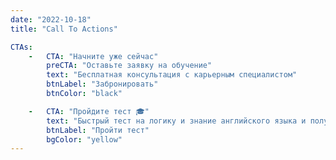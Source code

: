 ```yaml
---
date: "2022-10-18"
title: "Call To Actions"

CTAs:
    -   CTA: "Начните уже сейчас"
        preCTA: "Оставьте заявку на обучение"
        text: "Бесплатная консультация с карьерным специалистом"
        btnLabel: "Забронировать"
        btnColor: "black"

    -   CTA: "Пройдите тест 🎓"
        text: "Быстрый тест на логику и знание английского языка и получите специальное предложения для оплаты обучения в школе AIT TR"
        btnLabel: "Пройти тест"
        bgColor: "yellow"
---
```

